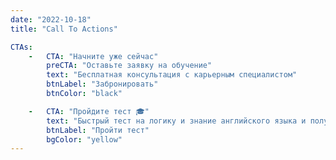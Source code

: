 ```yaml
---
date: "2022-10-18"
title: "Call To Actions"

CTAs:
    -   CTA: "Начните уже сейчас"
        preCTA: "Оставьте заявку на обучение"
        text: "Бесплатная консультация с карьерным специалистом"
        btnLabel: "Забронировать"
        btnColor: "black"

    -   CTA: "Пройдите тест 🎓"
        text: "Быстрый тест на логику и знание английского языка и получите специальное предложения для оплаты обучения в школе AIT TR"
        btnLabel: "Пройти тест"
        bgColor: "yellow"
---
```

